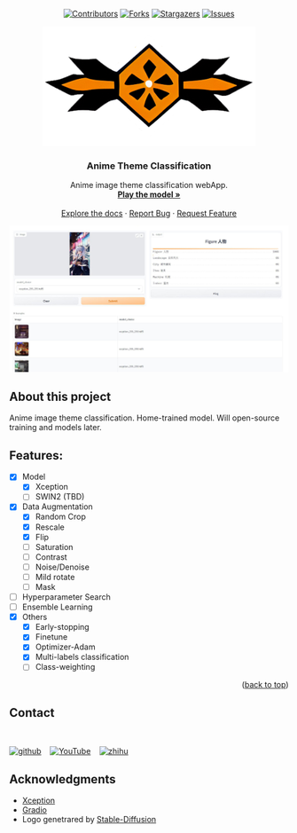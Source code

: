 
<a name="readme-top"></a>

<div align="center">

[![Contributors][contributors-shield]][contributors-url]
[![Forks][forks-shield]][forks-url]
[![Stargazers][stars-shield]][stars-url]
[![Issues][issues-shield]][issues-url]
</div>

<div align="center">
  <a href="https://github.com/dr413677671/Anime-image-classification">
    <img src="assets/logo.png" alt="Logo" width="384" height="216">
  </a>
</div>
<div align="center">
  <h3 align="center">Anime Theme Classification</h3>
  <p align="center">
    Anime image theme classification webApp.
    <br />
    <a href="https://huggingface.co/spaces/darkCat/Anime-image-classification"><strong>Play the model »</strong></a>
    <br />
    <br />
    <a href="https://github.com/dr413677671/Anime-image-classification/README.md">Explore the docs</a>
    ·
    <a href="https://github.com/dr413677671/Anime-image-classification/issues">Report Bug</a>
    ·
    <a href="https://github.com/dr413677671/Anime-image-classification/issues">Request Feature</a>
  </p>
</div>


<!-- ABOUT THE PROJECT -->

<div align=center>
<img src='./front.JPG'>
</div>

## About this project

Anime image theme classification. Home-trained model. Will open-source training and models later.

## Features:

- [x] Model
    - [x] Xception
    - [ ] SWIN2 (TBD)
- [x] Data Augmentation
    - [x] Random Crop
    - [x] Rescale
    - [x] Flip
    - [ ] Saturation
    - [ ] Contrast
    - [ ] Noise/Denoise
    - [ ] Mild rotate
    - [ ] Mask
- [ ] Hyperparameter Search
- [ ] Ensemble Learning
- [x] Others
    - [x] Early-stopping
    - [x] Finetune
    - [x] Optimizer-Adam
    - [x] Multi-labels classification
    - [ ] Class-weighting

<p align="right">(<a href="#readme-top">back to top</a>)</p>

## Contact
<br>

[<img src='https://cdn.jsdelivr.net/npm/simple-icons@3.0.1/icons/github.svg' alt='github' margin='10px' height='40'>](https://github.com/https://github.com/dr413677671) &nbsp;&nbsp; [<img src='https://cdn.jsdelivr.net/npm/simple-icons@3.0.1/icons/youtube.svg' alt='YouTube' height='40'>](https://www.youtube.com/channel/https://www.youtube.com/@randuan9718/videos) &nbsp;&nbsp; [<img src='https://cdn.jsdelivr.net/npm/simple-icons@3.0.1/icons/zhihu.svg' alt='zhihu' height='40'>](https://www.zhihu.com/people/kumonoue) 

## Acknowledgments

* [Xception](https://www.tensorflow.org/api_docs/python/tf/keras/applications/xception/Xception)
* [Gradio](https://github.com/gradio-app/gradio)
* Logo genetrared by <a href="https://github.com/CompVis/stable-diffusion">Stable-Diffusion</a>

[contributors-shield]: https://img.shields.io/github/contributors/dr413677671/Anime-image-classification.svg?style=for-the-badge
[contributors-url]: https://github.com/dr413677671/Anime-image-classification/graphs/contributors
[forks-shield]: https://img.shields.io/github/forks/dr413677671/Anime-image-classification.svg?style=for-the-badge
[forks-url]: https://github.com/dr413677671/Anime-image-classification/network/members
[stars-shield]: https://img.shields.io/github/stars/dr413677671/Anime-image-classification.svg?style=for-the-badge
[stars-url]: https://github.com/dr413677671/Anime-image-classification/stargazers
[issues-shield]: https://img.shields.io/github/issues/dr413677671/Anime-image-classification.svg?style=for-the-badge
[issues-url]: https://github.com/dr413677671/Anime-image-classification/issues

